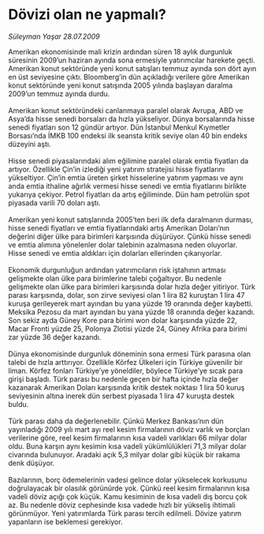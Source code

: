 # Dövizi olan ne yapmalı?

*Süleyman Yaşar 28.07.2009*

<div class="taraf_structure_2col_1zq">
<div class="margen_n">



 <p>Amerikan ekonomisinde mali krizin ardından süren 18 aylık durgunluk süresinin 2009’un haziran ayında sona ermesiyle yatırımcılar harekete geçti. Amerikan konut sektöründe yeni konut satışları temmuz ayında son dört ayın en üst seviyesine çıktı. Bloomberg’in dün açıkladığı verilere göre Amerikan konut sektöründe yeni konut satışında 2005 yılında başlayan daralma 2009’un temmuz ayında durdu. <br/><br/>Amerikan konut sektöründeki canlanmaya paralel olarak Avrupa, ABD ve Asya’da hisse senedi borsaları da hızla yükseliyor. Dünya borsalarında hisse senedi fiyatları son 12 gündür artıyor. Dün İstanbul Menkul Kıymetler Borsası’nda İMKB 100 endeksi ilk seansta kritik seviye olan 40 bin endeks düzeyini aştı. <br/><br/>Hisse senedi piyasalarındaki alım eğilimine paralel olarak emtia fiyatları da artıyor. Özellikle Çin’in izlediği yeni yatırım stratejisi hisse fiyatlarını yükseltiyor. Çin’in emtia üreten şirket hisselerine yatırım yapması ve aynı anda emtia ithaline ağırlık vermesi hisse senedi ve emtia fiyatlarını birlikte yukarıya çekiyor. Petrol fiyatları da artış eğiliminde. Dün ham petrolün spot piyasada varili 70 doları aştı. <br/><br/>Amerikan yeni konut satışlarında 2005’ten beri ilk defa daralmanın durması, hisse senedi fiyatları ve emtia fiyatlarındaki artış Amerikan Doları’nın değerini diğer ülke para birimleri karşısında düşürüyor. Çünkü hisse senedi ve emtia alımına yönelenler dolar talebinin azalmasına neden oluyorlar. Hisse senedi ve emtia aldıkları için dolarları ellerinden çıkarıyorlar. <br/><br/>Ekonomik durgunluğun ardından yatırımcıların risk iştahının artması gelişmekte olan ülke para birimlerine talebi çoğaltıyor. Bu nedenle gelişmekte olan ülke para birimleri karşısında dolar hızla değer yitiriyor. Türk parası karşısında, dolar, son zirve seviyesi olan 1 lira 82 kuruştan 1 lira 47 kuruşa gerileyerek mart ayından bu yana yüzde 19 oranında değer kaybetti. Meksika Pezosu da mart ayından bu yana yüzde 18 oranında değer kazandı. Son sekiz ayda Güney Kore para birimi won dolar karşısında yüzde 22, Macar Fronti yüzde 25, Polonya Zlotisi yüzde 24, Güney Afrika para birimi zar yüzde 36 değer kazandı. <br/><br/>Dünya ekonomisinde durgunluk döneminin sona ermesi Türk parasına olan talebi de hızla arttırıyor. Özellikle Körfez Ülkeleri için Türkiye güvenilir bir liman. Körfez fonları Türkiye’ye yöneldiler, böylece Türkiye’ye sıcak para girişi başladı. Türk parası bu nedenle geçen bir hafta içinde hızla değer kazanarak Amerikan Doları karşısında kritik destek noktası 1 lira 50 kuruş seviyesinin altına inerek dün serbest piyasada 1 lira 47 kuruşta destek buldu. <br/><br/>Türk parası daha da değerlenebilir. Çünkü Merkez Bankası’nın dün yayınladığı 2009 yılı mart ayı reel kesim firmalarının döviz varlık ve borçları verilerine göre, reel kesim firmalarının kısa vadeli varlıkları 66 milyar dolar oldu. Buna karşın aynı kesimin kısa vadeli yükümlülükleri 71,3 milyar dolar civarında bulunuyor. Aradaki açık 5,3 milyar dolar gibi küçük bir rakama denk düşüyor. <br/><br/>Bazılarının, borç ödemelerinin vadesi gelince dolar yükselecek korkusunu doğrulayacak bir olasılık görünürde yok. Çünkü reel kesim firmalarının kısa vadeli döviz açığı çok küçük. Kamu kesiminin de kısa vadeli dış borcu çok az. Bu nedenle döviz cephesinde kısa vadede hızlı bir yükseliş ihtimali görünmüyor. Yeni yatırımlarda Türk parası tercih edilmeli. Dövize yatırım yapanların ise beklemesi gerekiyor.</p>
<br/>
<br/>
<br/>



<br/>


<div id="taraf_not">
</div>

</div>


</div>
